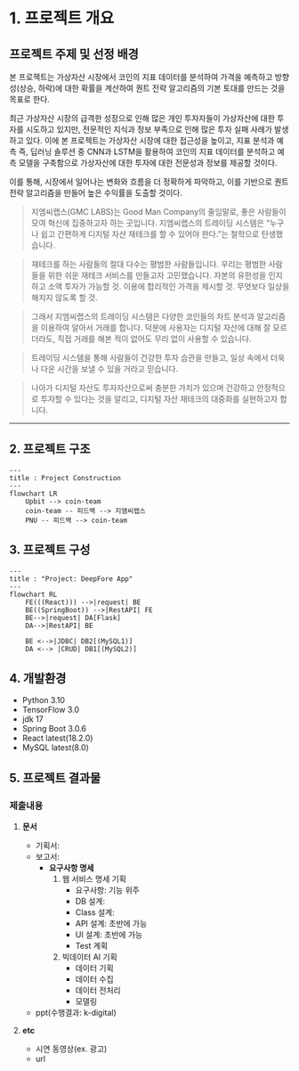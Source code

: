 # 1. 프로젝트 개요
## 프로젝트 주제 및 선정 배경
본 프로젝트는 가상자산 시장에서 코인의 지표 데이터를 분석하여 가격을 예측하고 방향성(상승, 하락)에 대한 확률을 계산하여 퀀트 전략 알고리즘의 기본 토대를 만드는 것을 목표로 한다.

최근 가상자산 시장의 급격한 성장으로 인해 많은 개인 투자자들이 가상자산에 대한 투자를 시도하고 있지만, 전문적인 지식과 정보 부족으로 인해 많은 투자 실패 사례가 발생하고 있다. 이에 본 프로젝트는 가상자산 시장에 대한 접근성을 높이고, 지표 분석과 예측 즉, 딥러닝 솔루션 중 CNN과 LSTM을 활용하여 코인의 지표 데이터를 분석하고 예측 모델을 구축함으로 가상자산에 대한 투자에 대한 전문성과 정보를 제공할 것이다. 

이를 통해, 시장에서 일어나는 변화와 흐름을 더 정확하게 파악하고, 이를 기반으로 퀀트 전략 알고리즘을 만들어 높은 수익률을 도출할 것이다.

> 지엠씨랩스(GMC LABS)는 Good Man Company의 줄임말로, 좋은 사람들이 모여 혁신에 집중하고자 하는 곳입니다.  지엠씨랩스의 트레이딩 시스템은 “누구나 쉽고 간편하게 디지털 자산 재테크를 할 수 있어야 한다.”는  철학으로 탄생했습니다.

> 재테크를 하는 사람들의 절대 다수는 평범한 사람들입니다. 우리는 평범한 사람들을 위한 쉬운 재테크 서비스를 만들고자 고민했습니다. 자본의 유한성을 인지하고 소액 투자가 가능할 것. 이용에 합리적인 가격을 제시할 것. 무엇보다 일상을 해치지 않도록 할 것.

> 그래서 지엠씨랩스의 트레이딩 시스템은 다양한 코인들의 차트 분석과 알고리즘을 이용하여 알아서 거래를 합니다.  덕분에 사용자는 디지털 자산에 대해 잘 모르더라도, 직접 거래를 해본 적이 없어도 무리 없이 사용할 수 있습니다.  

> 트레이딩 시스템을 통해 사람들이 건강한 투자 습관을 만들고, 일상 속에서 더욱 나 다운 시간을 보낼 수 있을 거라고 믿습니다.

> 나아가 디지털 자산도 투자자산으로써 충분한 가치가 있으며 건강하고 안정적으로 투자할 수 있다는 것을 알리고,  디지털 자산 재테크의 대중화를 실현하고자 합니다.

---

## 2. 프로젝트 구조
```mermaid
---
title : Project Construction
---
flowchart LR
    Upbit --> coin-team
    coin-team -- 피드백 --> 지앰씨랩스
    PNU -- 피드백 --> coin-team
```



## 3. 프로젝트 구성
```mermaid
---
title : "Project: DeepFore App"
---
flowchart RL
    FE(((React))) -->|request| BE
    BE((SpringBoot)) -->|RestAPI| FE
    BE-->|request| DA[Flask]
    DA-->|RestAPI| BE

    BE <-->|JDBC| DB2[(MySQL1)]
    DA <--> |CRUD| DB1[(MySQL2)]
```


## 4. 개발환경
- Python 3.10
- TensorFlow 3.0
- jdk 17
- Spring Boot 3.0.6
- React latest(18.2.0)
- MySQL latest(8.0)

## 5. 프로젝트 결과물
### 제출내용
1. **문서**
	- 기획서:
	- 보고서:
		- **요구사항 명세**
			1. 웹 서비스 명세 기획
				- 요구사항: 기능 위주
				- DB 설계: 
				- Class 설계:
				- API 설계: 초반에 가능
				- UI 설계: 초반에 가능
				- Test 계획
			2. 빅데이터 AI 기획
				- 데이터 기획
				- 데이터 수집
				- 데이터 전처리
				- 모델링
	-  ppt(수행결과: k-digital)

3. **etc**
	- 시연 동영상(ex. 광고)
	- url
